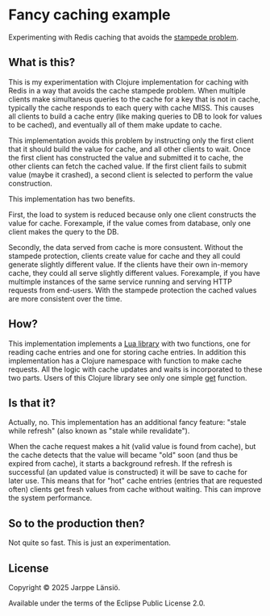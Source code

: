 # Fancy caching example

Experimenting with Redis caching that avoids the [stampede problem](https://en.wikipedia.org/wiki/Cache_stampede).

## What is this?

This is my experimentation with Clojure implementation for caching with Redis in a way that avoids the cache stampede problem. When multiple clients make simultaneus queries to the cache for a key that is not in cache, typically the cache responds to each query with cache MISS. This causes all clients to build a cache entry (like making queries to DB to look for values to be cached), and eventually all of them make update to cache.

This implementation avoids this problem by instructing only the first client that it should build the value for cache, and all other clients to wait. Once the first client has constructed the value and submitted it to cache, the other clients can fetch the cached value. If the first client fails to submit value (maybe it crashed), a second client is selected to perform the value construction.

This implementation has two benefits.

First, the load to system is reduced because only one client constructs the value for cache. Forexample, if the value comes from database, only one client makes the query to the DB.

Secondly, the data served from cache is more consustent. Without the stampede protection, clients create value for cache and they all could generate slightly different value. If the clients have their own in-memory cache, they could all serve slightly different values. Forexample, if you have multimple instances of the same service running and serving HTTP requests from end-users. With the stampede protection the cached values are more consistent over the time.

## How?

This implementation implements a [Lua library](./src/main/fancy_caching_example/dcache.lua) with two functions, one for reading cache entries and one for storing cache entries. In addition this implementation has a Clojure namespace with function to make cache requests. All the logic with cache updates and waits is incorporated to these two parts. Users of this Clojure library see only one simple [get](./src/main/fancy_caching_example/stale_while_refresh.clj#109) function.

## Is that it?

Actually, no. This implementation has an additional fancy feature: "stale while refresh" (also known as "stale while revalidate").

When the cache request makes a hit (valid value is found from cache), but the cache detects that the value will became "old" soon (and thus be expired from cache), it starts a background refresh. If the refresh is successful (an updated value is constructed) it will be save to cache for later use. This means that for "hot" cache entries (entries that are requested often) clients get fresh values from cache without waiting. This can improve the system performance.

## So to the production then?

Not quite so fast. This is just an experimentation.

## License

Copyright © 2025 Jarppe Länsiö.

Available under the terms of the Eclipse Public License 2.0.
